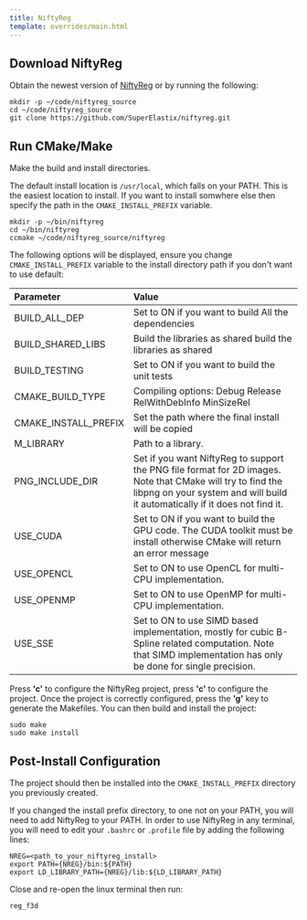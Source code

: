 ```yaml
---
title: NiftyReg
template: overrides/main.html
---
```


## Download NiftyReg

Obtain the newest version of [NiftyReg](https://sourceforge.net/projects/niftyreg/files/latest/download) or by running the following:

```console
mkdir -p ~/code/niftyreg_source
cd ~/code/niftyreg_source
git clone https://github.com/SuperElastix/niftyreg.git
```

## Run CMake/Make

Make the build and install directories. 

The default install location is ```/usr/local```, which falls on your PATH. This is the easiest location to install. If you want to install somwhere else then specify the path in the ```CMAKE_INSTALL_PREFIX``` variable.

```console
mkdir -p ~/bin/niftyreg
cd ~/bin/niftyreg
ccmake ~/code/niftyreg_source/niftyreg
```

The following options will be displayed, ensure you change ```CMAKE_INSTALL_PREFIX``` variable to the install directory path if you don't want to use default:

| Parameter                   | Value                                   |
|:----------------------------|:----------------------------------------|
|BUILD_ALL_DEP                | Set to ON if you want to build All the dependencies |
|BUILD_SHARED_LIBS            | Build the libraries as shared build the libraries as shared |
|BUILD_TESTING                | Set to ON if you want to build the unit tests |
|CMAKE_BUILD_TYPE             | Compiling options: Debug Release RelWithDebInfo MinSizeRel |
|CMAKE_INSTALL_PREFIX         | Set the path where the final install will be copied |
|M_LIBRARY                    | Path to a library. |
|PNG_INCLUDE_DIR              | Set if you want NiftyReg to support the PNG file format for 2D images. Note that CMake will try to find the libpng on your system and will build it automatically if it does not find it. |
|USE_CUDA                     | Set to ON if you want to build the GPU code. The CUDA toolkit must be install otherwise CMake will return an error message |
|USE_OPENCL                   | Set to ON to use OpenCL for multi-CPU implementation. |
|USE_OPENMP                   | Set to ON to use OpenMP for multi-CPU implementation. |
|USE_SSE                      | Set to ON to use SIMD based implementation, mostly for cubic B-Spline related computation. Note that SIMD implementation has only be done for single precision. |

Press __'c'__ to configure the NiftyReg project, press __'c'__ to configure the project. Once the project is correctly configured, press the __'g'__ key to generate the Makefiles. You can then build and install the project:

```console
sudo make
sudo make install
```

## Post-Install Configuration

The project should then be installed into the ```CMAKE_INSTALL_PREFIX``` directory you previously created. 

If you changed the install prefix directory, to one not on your PATH, you will need to add NiftyReg to your PATH. In order to use NiftyReg in any terminal, you will need to edit your ```.bashrc``` or ```.profile``` file by adding the following lines:

```
NREG=<path_to_your_niftyreg_install>
export PATH={NREG}/bin:${PATH}
export LD_LIBRARY_PATH={NREG}/lib:${LD_LIBRARY_PATH}
```

Close and re-open the linux terminal then run:

```console
reg_f3d
```
